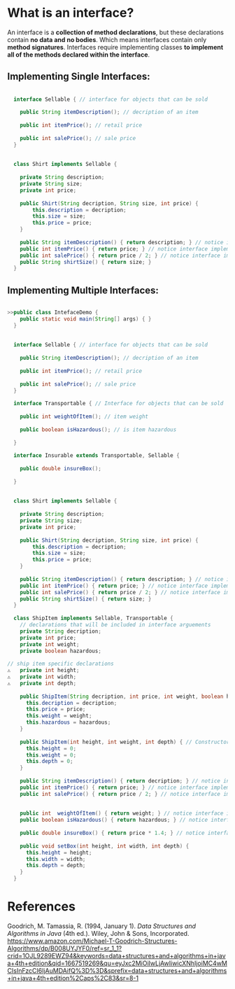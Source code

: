 # What is an interface? 

An interface is a **collection of method declarations**, but these declarations contain **no data and no bodies**. Which means interfaces contain only **method signatures**. Interfaces require implementing classes **to implement all of the methods declared within the interface**. 

## Implementing Single Interfaces: 
```java 
  
  interface Sellable { // interface for objects that can be sold
                       
    public String itemDescription(); // decription of an item
                                     
    public int itemPrice(); // retail price
                                     
    public int salePrice(); // sale price
  }
  
   
  class Shirt implements Sellable {
    
    private String description;    
    private String size;
    private int price; 
                  
    public Shirt(String decription, String size, int price) {        
        this.description = decription;              
        this.size = size;                           
        this.price = price;
    }   
    
    public String itemDescription() { return description; } // notice interface implementation
    public int itemPrice() { return price; } // notice interface implementation
    public int salePrice() { return price / 2; } // notice interface implementation
    public String shirtSize() { return size; }
  } 
``` 
## Implementing Multiple Interfaces: 
```java 

>>public class IntefaceDemo {
    public static void main(String[] args) { }
  }
  
  
  interface Sellable { // interface for objects that can be sold
  
    public String itemDescription(); // decription of an item
  
    public int itemPrice(); // retail price
  
    public int salePrice(); // sale price
  }
  
  interface Transportable { // Interface for objects that can be sold
  
    public int weightOfItem(); // item weight
  
    public boolean isHazardous(); // is item hazardous
  
  }
  
  interface Insurable extends Transportable, Sellable {
  
    public double insureBox();
  
  }
  
  
  class Shirt implements Sellable {
  
    private String description;
    private String size;
    private int price;
  
    public Shirt(String decription, String size, int price) {
        this.description = decription;
        this.size = size;
        this.price = price;
    }
  
    public String itemDescription() { return description; } // notice interface implementation
    public int itemPrice() { return price; } // notice interface implementation
    public int salePrice() { return price / 2; } // notice interface implementation
    public String shirtSize() { return size; }
  }
  
  class ShipItem implements Sellable, Transportable {
    // declarations that will be included in interface arguements
    private String decription;
    private int price;
    private int weight;
    private boolean hazardous;
  
// ship item specific declarations
⚠   private int height;
⚠   private int width;
⚠   private int depth;
  
    public ShipItem(String decription, int price, int weight, boolean hazardous) { // Constructor for interace methods
      this.decription = decription;
      this.price = price;
      this.weight = weight;
      this.hazardous = hazardous;
    }
  
    public ShipItem(int height, int weight, int depth) { // Constructor for ShipItem object
      this.height = 0;
      this.weight = 0;
      this.depth = 0;
    }
  
    public String itemDescription() { return decription; } // notice interface implementation of Sellable
    public int itemPrice() { return price; } // notice interface implementation of Sellable
    public int salePrice() { return price / 2; } // notice interface implementation of Sellabled
  
  
    public int  weightOfItem() { return weight; } // notice interface implementation of Transportable
    public boolean isHazardous() { return hazardous; } // notice interface implementation of Transportable
  
    public double insureBox() { return price * 1.4; } // notice interface implementation of Insurable
  
    public void setBox(int height, int width, int depth) {
      this.height = height;
      this.width = width;
      this.depth = depth;
    }
  }
``` 

# References 
Goodrich, M. Tamassia, R. (1994, January 1). *Data Structures and Algorithms in Java* (4th ed.). Wiley, John & Sons, Incorporated. <https://www.amazon.com/Michael-T-Goodrich-Structures-Algorithms/dp/B008UYJYF0/ref=sr_1_1?crid=1OJL9289EWZ94&keywords=data+structures+and+algorithms+in+java+4th+edition&qid=1667519269&qu=eyJxc2MiOiIwLjAwIiwicXNhIjoiMC4wMCIsInFzcCI6IjAuMDAifQ%3D%3D&sprefix=data+structures+and+algorithms+in+java+4th+edition%2Caps%2C83&sr=8-1> 


